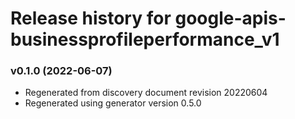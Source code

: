 # Release history for google-apis-businessprofileperformance_v1

### v0.1.0 (2022-06-07)

* Regenerated from discovery document revision 20220604
* Regenerated using generator version 0.5.0

